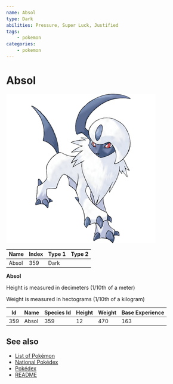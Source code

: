 ```yaml
---
name: Absol
type: Dark
abilities: Pressure, Super Luck, Justified
tags:
    - pokemon
categories:
    - pokemon
---
```


# Absol


![Absol](images/359.png)

| **Name** | **Index** | **Type 1** | **Type 2** |
|----|----|----|----|
| Absol | 359 | Dark  |  |

**Absol** 


Height is measured in decimeters (1/10th of a meter)

Weight is measured in hectograms (1/10th of a kilogram)

| **Id** | **Name** | **Species Id** | **Height** | **Weight** | **Base Experience** |
|--------|----------|----------------|------------|------------|---------------------|
| 359 | Absol | 359 | 12 | 470 | 163 |


## See also

- [List of Pokémon](../pokemon.md)
- [National Pokédex](../national_pokedex.md)
- [Pokédex](../pokedex.md)
- [README](../README.md)
